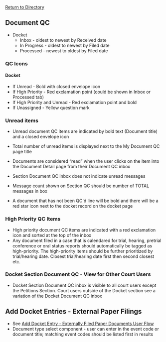 [Return to Directory](./README.md)

## Document QC

* Docket
  * Inbox - oldest to newest by Received date
  * In Progress  - oldest to newest by Filed date
  * Processed  - newest to oldest by Filed date

### QC Icons

#### Docket
* If Unread - Bold with closed envelope icon
* If High Priority - Red exclamation point (could be shown in Inbox or Processed tab)
* If High Priority and Unread - Red exclamation point and bold
* If Unassigned - Yellow question mark

### Unread items
* Unread document QC items are indicated by bold text (Document title) and a closed envelope icon
* Total number of unread items is displayed next to the My Document QC page title
* Documents are considered “read” when the user clicks on the item into the Document Detail page from their Document QC inbox  
* Section Document QC inbox does not indicate unread messages
* Message count shown on Section QC should be number of TOTAL messages in box

* A document that has not been QC'd line will be bold and there will be a red star icon next to the docket record on the docket page

### High Priority QC Items
* High priority document QC items are indicated with a red exclamation icon and sorted at the top of the inbox
* Any document filed in a case that is calendared for trial, hearing, pretrial conference or oral status reports should automatically be tagged as high-priority. The high-priority items should be further prioritized by trial/hearing date. Closest trial/hearing date first then second closest etc.


### Docket Section Document QC - View for Other Court Users  
* Docket Section Document QC inbox is visible to all court users except the Petitions Section. Court users outside of the Docket section see a variation of the Docket Document QC inbox

## Add Docket Entries - External Paper Filings
* See [Add Docket Entry - Externally Filed Paper Documents User Flow ](https://www.lucidchart.com/invitations/accept/274f4958-92c5-4d5f-9e20-b75ef92ba74a)
* Document type select component - user can enter in the event code or document title; matching event codes should be listed first in results
